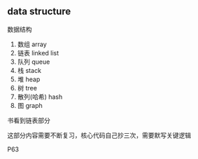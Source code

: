 ## data structure

数据结构

1. 数组 array
2. 链表 linked list
3. 队列 queue
4. 栈 stack
5. 堆 heap
6. 树 tree
7. 散列(哈希) hash
8. 图 graph



书看到链表部分

这部分内容需要不断复习，核心代码自己抄三次，需要默写关键逻辑



P63